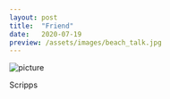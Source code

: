 ```yaml
---
layout: post
title:  "Friend"
date:   2020-07-19
preview: /assets/images/beach_talk.jpg
---
```


![picture](/assets/images/beach_talkBig.jpg)

Scripps
